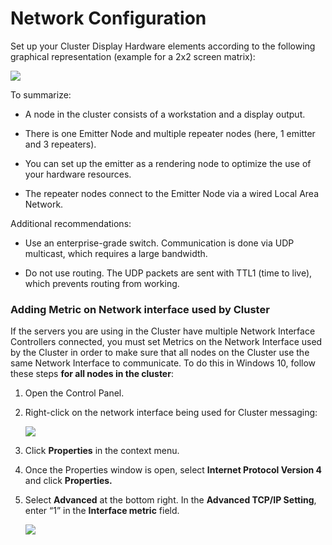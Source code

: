 # Network Configuration

Set up your Cluster Display Hardware elements according to the following
graphical representation (example for a 2x2 screen matrix):

![](images/cluster-display-setup-example.png)

To summarize:

-   A node in the cluster consists of a workstation and a display output.

-   There is one Emitter Node and multiple repeater nodes (here, 1 emitter and 3 repeaters).

-   You can set up the emitter as a rendering node to optimize the use of your hardware resources.

-   The repeater nodes connect to the Emitter Node via a wired Local Area Network.

Additional recommendations:

-   Use an enterprise-grade switch. Communication is done via UDP multicast, which requires a large bandwidth.

-   Do not use routing. The UDP packets are sent with TTL1 (time to live), which prevents routing from working.

### Adding Metric on Network interface used by Cluster

If the servers you are using in the Cluster have multiple Network Interface Controllers connected, you must set Metrics on the Network Interface used by the Cluster in order to make sure that all nodes on the Cluster use the same Network Interface to communicate. To do this in Windows 10, follow these steps **for all nodes in the cluster**:

1.  Open the Control Panel.

2.  Right-click on the network interface being used for Cluster messaging:

    ![](images/network-interface-properties.png)

3.  Click **Properties** in the context menu.

4.  Once the Properties window is open, select **Internet Protocol Version 4** and click **Properties.**

5.  Select **Advanced** at the bottom right. In the **Advanced TCP/IP Setting**, enter “1” in the **Interface metric** field.

    ![](images/network-interface-metric.png)

